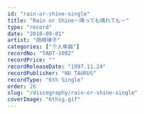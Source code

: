 ```yaml
---
id: "rain-or-shine-single"
title: "Rain or Shine－降っても晴れても－"
type: "record"
date: "2010-09-01"
artist: "岡崎律子"
categories: ["个人单曲"]
recordNo: "TADT-1002"
recordPrice: ""
recordReleaseDate: "1997.11.24"
recordPublisher: "NU TAURUS"
recordType: "6th Single"
order: 26
slug: "/discography/rain-or-shine-single"
coverImage: "6thsg.gif"
---
```




